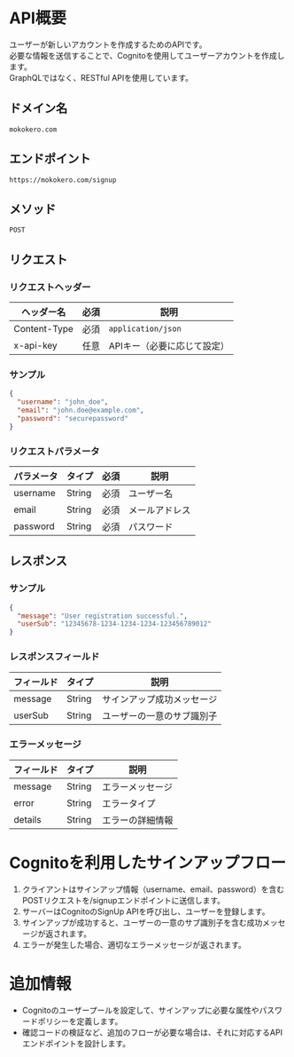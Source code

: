 # API概要
ユーザーが新しいアカウントを作成するためのAPIです。   
必要な情報を送信することで、Cognitoを使用してユーザーアカウントを作成します。  
GraphQLではなく、RESTful APIを使用しています。

## ドメイン名
`mokokero.com`

## エンドポイント
`https://mokokero.com/signup`

## メソッド
`POST`

## リクエスト
### リクエストヘッダー
| ヘッダー名        | 必須 | 説明                       |
|-------------------|------|-------------------------|
| Content-Type      | 必須 | `application/json`       |
| x-api-key         | 任意 | APIキー（必要に応じて設定）  |

### サンプル
```json
{
  "username": "john_doe",
  "email": "john.doe@example.com",
  "password": "securepassword"
}
```

### リクエストパラメータ
| パラメータ   | タイプ   | 必須 | 説明                     |
|--------------|----------|------|----------------------|
| username     | String   | 必須 | ユーザー名               |
| email        | String   | 必須 | メールアドレス           |
| password     | String   | 必須 | パスワード               |

## レスポンス
### サンプル
```json
{
  "message": "User registration successful.",
  "userSub": "12345678-1234-1234-1234-123456789012"
}
```
### レスポンスフィールド
| フィールド     | タイプ       | 説明                    |
|--------------|-----------|--------------------------|
| message      | String    | サインアップ成功メッセージ    |
| userSub      | String    | ユーザーの一意のサブ識別子    |

### エラーメッセージ
| フィールド   | タイプ    | 説明                         |
|--------------|-----------|---------------------------|
| message      | String    | エラーメッセージ            |
| error        | String    | エラータイプ                |
| details      | String    | エラーの詳細情報             |

# Cognitoを利用したサインアップフロー
1. クライアントはサインアップ情報（username、email、password）を含むPOSTリクエストを/signupエンドポイントに送信します。
2. サーバーはCognitoのSignUp APIを呼び出し、ユーザーを登録します。
3. サインアップが成功すると、ユーザーの一意のサブ識別子を含む成功メッセージが返されます。
4. エラーが発生した場合、適切なエラーメッセージが返されます。

# 追加情報
- Cognitoのユーザープールを設定して、サインアップに必要な属性やパスワードポリシーを定義します。
- 確認コードの検証など、追加のフローが必要な場合は、それに対応するAPIエンドポイントを設計します。
